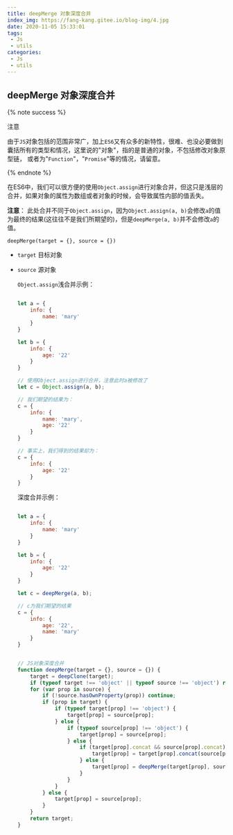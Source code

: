 ```yaml
---
title: deepMerge 对象深度合并
index_img: https://fang-kang.gitee.io/blog-img/4.jpg
date: 2020-11-05 15:33:01
tags:
 - Js
 - utils
categories:
 - Js
 - utils
---
```


## deepMerge 对象深度合并

{% note success %}

注意

由于`JS`对象包括的范围非常广，加上`ES6`又有众多的新特性，很难、也没必要做到囊括所有的类型和情况，这里说的"对象"，指的是普通的对象，不包括修改对象原型链， 或者为"`Function`"，"`Promise`"等的情况，请留意。

{% endnote %}

在ES6中，我们可以很方便的使用`Object.assign`进行对象合并，但这只是浅层的合并，如果对象的属性为数组或者对象的时候，会导致属性内部的值丢失。

**注意**： 此处合并不同于`Object.assign`，因为`Object.assign(a, b)`会修改`a`的值为最终的结果(这往往不是我们所期望的)，但是`deepMerge(a, b)`并不会修改`a`的值。


`deepMerge(target = {}, source = {})`

- `target` <Object> 目标对象

- `source` <Object> 源对象

`Object.assign`浅合并示例：

``` javascript

let a = {
	info: {
		name: 'mary'
	}
}

let b = {
	info: {
		age: '22'
	}
}

// 使用Object.assign进行合并，注意此时a被修改了
let c = Object.assign(a, b);

// 我们期望的结果为：
c = {
	info: {
		name: 'mary',
		age: '22'
	}
}

// 事实上，我们得到的结果却为：
c = {
	info: {
		age: '22'
	}
}

```

深度合并示例：

``` javascript

let a = {
	info: {
		name: 'mary'
	}
}

let b = {
	info: {
		age: '22'
	}
}

let c = deepMerge(a, b);

// c为我们期望的结果
c = {
	info: {
		age: '22',
		name: 'mary'
	}
}

```

``` javascript

// JS对象深度合并
function deepMerge(target = {}, source = {}) {
	target = deepClone(target);
	if (typeof target !== 'object' || typeof source !== 'object') return false;
	for (var prop in source) {
		if (!source.hasOwnProperty(prop)) continue;
		if (prop in target) {
			if (typeof target[prop] !== 'object') {
				target[prop] = source[prop];
			} else {
				if (typeof source[prop] !== 'object') {
					target[prop] = source[prop];
				} else {
					if (target[prop].concat && source[prop].concat) {
						target[prop] = target[prop].concat(source[prop]);
					} else {
						target[prop] = deepMerge(target[prop], source[prop]);
					}
				}
			}
		} else {
			target[prop] = source[prop];
		}
	}
	return target;
}


```


